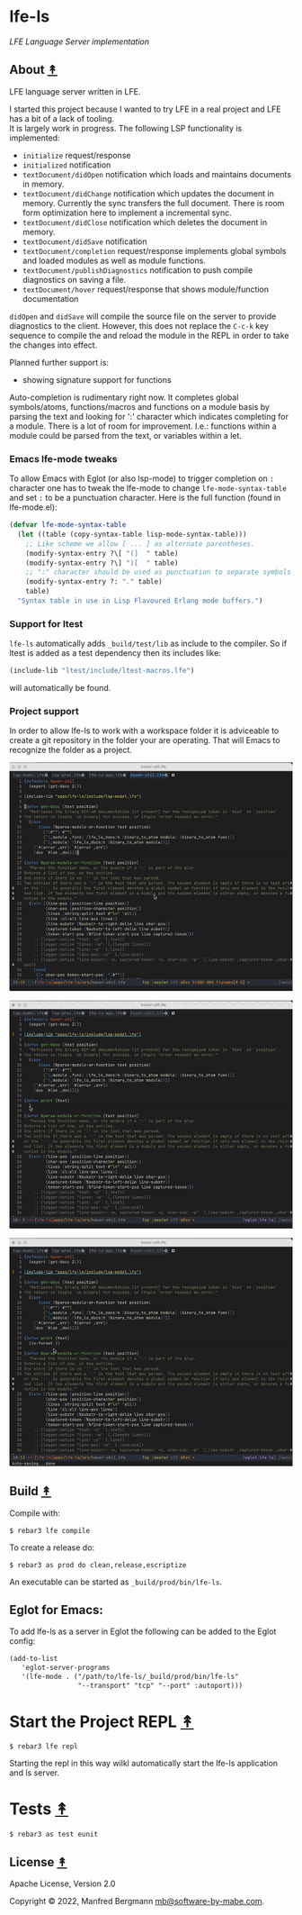 # lfe-ls

*LFE Language Server implementation*

## About [&#x219F;](#table-of-contents)

LFE language server written in LFE.

I started this project because I wanted to try LFE in a real project and LFE has a bit of a lack of tooling.  
It is largely work in progress. The following LSP functionality is implemented:

- `initialize` request/response
- `initialized` notification
- `textDocument/didOpen` notification which loads and maintains documents in memory.
- `textDocument/didChange` notification which updates the document in memory. Currently the sync transfers the full document. There is room form optimization here to implement a incremental sync.
- `textDocument/didClose` notification which deletes the document in memory.
- `textDocument/didSave` notification
- `textDocument/completion` request/response implements global symbols and loaded modules as well as module functions.
- `textDocument/publishDiagnostics` notification to push compile diagnostics on saving a file.
- `textDocument/hover` request/response that shows module/function documentation

`didOpen` and `didSave` will compile the source file on the server to provide diagnostics to the client.
However, this does not replace the `C-c-k` key sequence to compile the and reload the module in the REPL in order to take the changes into effect.

Planned further support is:

- showing signature support for functions

Auto-completion is rudimentary right now. It completes global symbols/atoms, functions/macros and functions on a module basis by parsing the text and looking for ':' character which indicates completing for a module.
There is a lot of room for improvement. I.e.: functions within a module could be parsed from the text, or variables within a let.

### Emacs lfe-mode tweaks

To allow Emacs with Eglot (or also lsp-mode) to trigger completion on `:` character one has to tweak the lfe-mode to change `lfe-mode-syntax-table` and set `:` to be a punctuation character. Here is the full function (found in lfe-mode.el):

```lisp
(defvar lfe-mode-syntax-table
  (let ((table (copy-syntax-table lisp-mode-syntax-table)))
    ;; Like scheme we allow [ ... ] as alternate parentheses.
    (modify-syntax-entry ?\[ "(]  " table)
    (modify-syntax-entry ?\] ")[  " table)
    ;; ":" character should be used as punctuation to separate symbols
    (modify-syntax-entry ?: "." table)
    table)
  "Syntax table in use in Lisp Flavoured Erlang mode buffers.")
```

### Support for ltest

`lfe-ls` automatically adds `_build/test/lib` as include to the compiler.
So if ltest is added as a test dependency then its includes like: 

```lisp
(include-lib "ltest/include/ltest-macros.lfe")
```

will automatically be found.

### Project support

In order to allow lfe-ls to work with a workspace folder it is adviceable to create a git repository in the folder your are operating. That will Emacs to recognize the folder as a project.


![](docs/start-eglot.gif)

![](docs/completion.gif)

![](docs/hover.gif)

## Build [&#x219F;](#table-of-contents)

Compile with:

```shell
$ rebar3 lfe compile
```

To create a release do:

```shell
$ rebar3 as prod do clean,release,escriptize
```

An executable can be started as `_build/prod/bin/lfe-ls`.

## Eglot for Emacs:

To add lfe-ls as a server in Eglot the following can be added to the Eglot config:

```
(add-to-list
   'eglot-server-programs
   '(lfe-mode . ("/path/to/lfe-ls/_build/prod/bin/lfe-ls"
                 "--transport" "tcp" "--port" :autoport)))
```

# Start the Project REPL [&#x219F;](#table-of-contents)

```shell
$ rebar3 lfe repl
```

Starting the repl in this way wilkl automatically start the lfe-ls application and ls server.

# Tests [&#x219F;](#table-of-contents)

```shell
$ rebar3 as test eunit
```

## License [&#x219F;](#table-of-contents)

Apache License, Version 2.0

Copyright © 2022, Manfred Bergmann <mb@software-by-mabe.com>.
